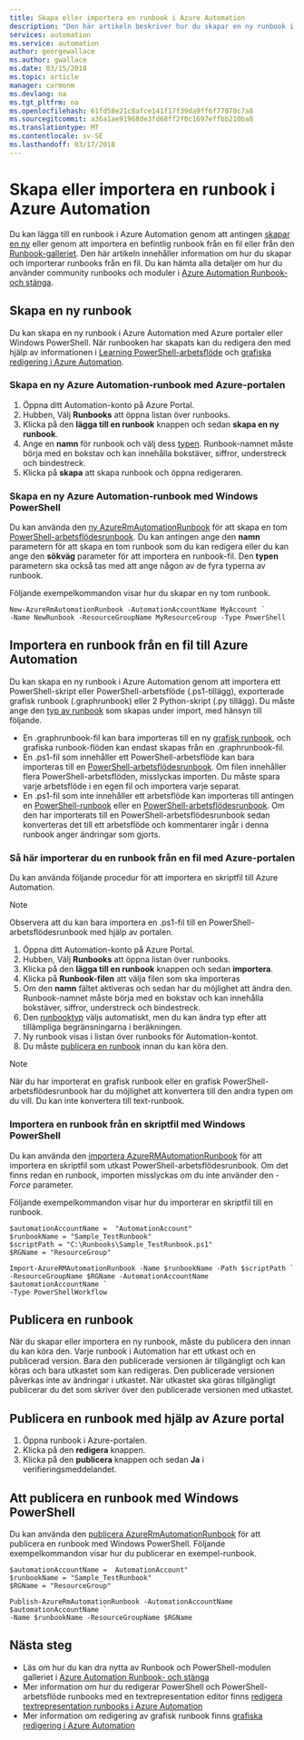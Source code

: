```yaml
---
title: Skapa eller importera en runbook i Azure Automation
description: "Den här artikeln beskriver hur du skapar en ny runbook i Azure Automation eller importera en från en fil."
services: automation
ms.service: automation
author: georgewallace
ms.author: gwallace
ms.date: 03/15/2018
ms.topic: article
manager: carmonm
ms.devlang: na
ms.tgt_pltfrm: na
ms.openlocfilehash: 61fd58e21c8afce141f17f39da9ff6f77070c7a8
ms.sourcegitcommit: a36a1ae91968de3fd68ff2f0c1697effbb210ba8
ms.translationtype: MT
ms.contentlocale: sv-SE
ms.lasthandoff: 03/17/2018
---
```

# <a name="creating-or-importing-a-runbook-in-azure-automation"></a>Skapa eller importera en runbook i Azure Automation
Du kan lägga till en runbook i Azure Automation genom att antingen [skapar en ny](#creating-a-new-runbook) eller genom att importera en befintlig runbook från en fil eller från den [Runbook-galleriet](automation-runbook-gallery.md). Den här artikeln innehåller information om hur du skapar och importerar runbooks från en fil.  Du kan hämta alla detaljer om hur du använder community runbooks och moduler i [Azure Automation Runbook- och stänga](automation-runbook-gallery.md).

## <a name="creating-a-new-runbook"></a>Skapa en ny runbook
Du kan skapa en ny runbook i Azure Automation med Azure portaler eller Windows PowerShell. När runbooken har skapats kan du redigera den med hjälp av informationen i [Learning PowerShell-arbetsflöde](automation-powershell-workflow.md) och [grafiska redigering i Azure Automation](automation-graphical-authoring-intro.md).

### <a name="to-create-a-new-azure-automation-runbook-with-the-azure-portal"></a>Skapa en ny Azure Automation-runbook med Azure-portalen
1. Öppna ditt Automation-konto på Azure Portal.
2. Hubben, Välj **Runbooks** att öppna listan över runbooks.
3. Klicka på den **lägga till en runbook** knappen och sedan **skapa en ny runbook**.
4. Ange en **namn** för runbook och välj dess [typen](automation-runbook-types.md). Runbook-namnet måste börja med en bokstav och kan innehålla bokstäver, siffror, understreck och bindestreck.
5. Klicka på **skapa** att skapa runbook och öppna redigeraren.

### <a name="to-create-a-new-azure-automation-runbook-with-windows-powershell"></a>Skapa en ny Azure Automation-runbook med Windows PowerShell
Du kan använda den [ny AzureRmAutomationRunbook](https://msdn.microsoft.com/library/mt619376.aspx) för att skapa en tom [PowerShell-arbetsflödesrunbook](automation-runbook-types.md#powershell-workflow-runbooks). Du kan antingen ange den **namn** parametern för att skapa en tom runbook som du kan redigera eller du kan ange den **sökväg** parameter för att importera en runbook-fil. Den **typen** parametern ska också tas med att ange någon av de fyra typerna av runbook.

Följande exempelkommandon visar hur du skapar en ny tom runbook.

    New-AzureRmAutomationRunbook -AutomationAccountName MyAccount `
    -Name NewRunbook -ResourceGroupName MyResourceGroup -Type PowerShell

## <a name="importing-a-runbook-from-a-file-into-azure-automation"></a>Importera en runbook från en fil till Azure Automation
Du kan skapa en ny runbook i Azure Automation genom att importera ett PowerShell-skript eller PowerShell-arbetsflöde (.ps1-tillägg), exporterade grafisk runbook (.graphrunbook) eller 2 Python-skript (.py tillägg).  Du måste ange den [typ av runbook](automation-runbook-types.md) som skapas under import, med hänsyn till följande.

* En .graphrunbook-fil kan bara importeras till en ny [grafisk runbook](automation-runbook-types.md#graphical-runbooks), och grafiska runbook-flöden kan endast skapas från en .graphrunbook-fil.
* En .ps1-fil som innehåller ett PowerShell-arbetsflöde kan bara importeras till en [PowerShell-arbetsflödesrunbook](automation-runbook-types.md#powershell-workflow-runbooks).  Om filen innehåller flera PowerShell-arbetsflöden, misslyckas importen. Du måste spara varje arbetsflöde i en egen fil och importera varje separat.
* En .ps1-fil som inte innehåller ett arbetsflöde kan importeras till antingen en [PowerShell-runbook](automation-runbook-types.md#powershell-runbooks) eller en [PowerShell-arbetsflödesrunbook](automation-runbook-types.md#powershell-workflow-runbooks).  Om den har importerats till en PowerShell-arbetsflödesrunbook sedan konverteras det till ett arbetsflöde och kommentarer ingår i denna runbook anger ändringar som gjorts.

### <a name="to-import-a-runbook-from-a-file-with-the-azure-portal"></a>Så här importerar du en runbook från en fil med Azure-portalen
Du kan använda följande procedur för att importera en skriptfil till Azure Automation.  

> [!NOTE]
> Observera att du kan bara importera en .ps1-fil till en PowerShell-arbetsflödesrunbook med hjälp av portalen.
> 
> 

1. Öppna ditt Automation-konto på Azure Portal.
2. Hubben, Välj **Runbooks** att öppna listan över runbooks.
3. Klicka på den **lägga till en runbook** knappen och sedan **importera**.
4. Klicka på **Runbook-filen** att välja filen som ska importeras
5. Om den **namn** fältet aktiveras och sedan har du möjlighet att ändra den.  Runbook-namnet måste börja med en bokstav och kan innehålla bokstäver, siffror, understreck och bindestreck.
6. Den [runbooktyp](automation-runbook-types.md) väljs automatiskt, men du kan ändra typ efter att tillämpliga begränsningarna i beräkningen. 
7. Ny runbook visas i listan över runbooks för Automation-kontot.
8. Du måste [publicera en runbook](#publishing-a-runbook) innan du kan köra den.

> [!NOTE]
> När du har importerat en grafisk runbook eller en grafisk PowerShell-arbetsflödesrunbook har du möjlighet att konvertera till den andra typen om du vill. Du kan inte konvertera till text-runbook.
>  
> 

### <a name="to-import-a-runbook-from-a-script-file-with-windows-powershell"></a>Importera en runbook från en skriptfil med Windows PowerShell
Du kan använda den [importera AzureRMAutomationRunbook](https://msdn.microsoft.com/library/mt603735.aspx) för att importera en skriptfil som utkast PowerShell-arbetsflödesrunbook. Om det finns redan en runbook, importen misslyckas om du inte använder den *-Force* parameter. 

Följande exempelkommandon visar hur du importerar en skriptfil till en runbook.

    $automationAccountName =  "AutomationAccount"
    $runbookName = "Sample_TestRunbook"
    $scriptPath = "C:\Runbooks\Sample_TestRunbook.ps1"
    $RGName = "ResourceGroup"

    Import-AzureRMAutomationRunbook -Name $runbookName -Path $scriptPath `
    -ResourceGroupName $RGName -AutomationAccountName $automationAccountName `
    -Type PowerShellWorkflow 


## <a name="publishing-a-runbook"></a>Publicera en runbook
När du skapar eller importera en ny runbook, måste du publicera den innan du kan köra den.  Varje runbook i Automation har ett utkast och en publicerad version. Bara den publicerade versionen är tillgängligt och kan köras och bara utkastet som kan redigeras. Den publicerade versionen påverkas inte av ändringar i utkastet. När utkastet ska göras tillgängligt publicerar du det som skriver över den publicerade versionen med utkastet.

## <a name="to-publish-a-runbook-using-the-azure-portal"></a>Publicera en runbook med hjälp av Azure portal
1. Öppna runbook i Azure-portalen.
2. Klicka på den **redigera** knappen.
3. Klicka på den **publicera** knappen och sedan **Ja** i verifieringsmeddelandet.

## <a name="to-publish-a-runbook-using-windows-powershell"></a>Att publicera en runbook med Windows PowerShell
Du kan använda den [publicera AzureRmAutomationRunbook](https://msdn.microsoft.com/library/mt603705.aspx) för att publicera en runbook med Windows PowerShell. Följande exempelkommandon visar hur du publicerar en exempel-runbook.

    $automationAccountName =  AutomationAccount"
    $runbookName = "Sample_TestRunbook"
    $RGName = "ResourceGroup"

    Publish-AzureRmAutomationRunbook -AutomationAccountName $automationAccountName `
    -Name $runbookName -ResourceGroupName $RGName


## <a name="next-steps"></a>Nästa steg
* Läs om hur du kan dra nytta av Runbook och PowerShell-modulen galleriet i [Azure Automation Runbook- och stänga](automation-runbook-gallery.md)
* Mer information om hur du redigerar PowerShell och PowerShell-arbetsflöde runbooks med en textrepresentation editor finns [redigera textrepresentation runbooks i Azure Automation](automation-edit-textual-runbook.md)
* Mer information om redigering av grafisk runbook finns [grafiska redigering i Azure Automation](automation-graphical-authoring-intro.md)

